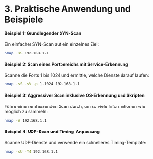 # 3. Praktische Anwendung und Beispiele

#### Beispiel 1: Grundlegender SYN-Scan

Ein einfacher SYN-Scan auf ein einzelnes Ziel:

```bash
nmap -sS 192.168.1.1
```

#### Beispiel 2: Scan eines Portbereichs mit Service-Erkennung

Scanne die Ports 1 bis 1024 und ermittle, welche Dienste darauf laufen:

```bash
nmap -sS -sV -p 1-1024 192.168.1.1
```

#### Beispiel 3: Aggressiver Scan inklusive OS-Erkennung und Skripten

Führe einen umfassenden Scan durch, um so viele Informationen wie möglich zu sammeln:

```bash
nmap -A 192.168.1.1
```

#### Beispiel 4: UDP-Scan und Timing-Anpassung

Scanne UDP-Dienste und verwende ein schnelleres Timing-Template:

```bash
nmap -sU -T4 192.168.1.1
```
